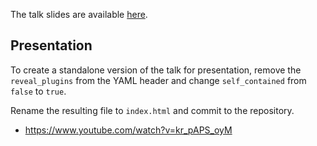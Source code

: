 The talk slides are available [here](https://datawookie.github.io/talk-first-steps-with-stan/).

## Presentation

To create a standalone version of the talk for presentation, remove the `reveal_plugins` from the YAML header and change `self_contained` from `false` to `true`.

Rename the resulting file to `index.html` and commit to the repository.

- https://www.youtube.com/watch?v=kr_pAPS_oyM
